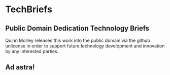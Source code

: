 # TechBriefs
## Public Domain Dedication Technology Briefs

Quinn Morley releases this work into the public domain via the github unlicense in order to support future technology development and innovation by any interested parties. 

## Ad astra!
